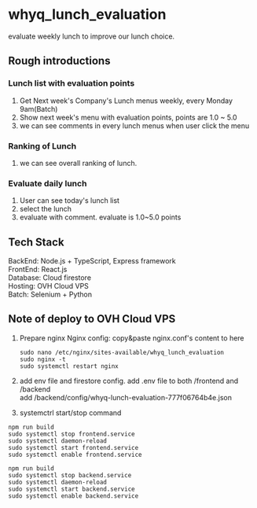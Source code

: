 # whyq_lunch_evaluation

evaluate weekly lunch to improve our lunch choice.

## Rough introductions

### Lunch list with evaluation points

1. Get Next week's Company's Lunch menus weekly, every Monday 9am(Batch)
2. Show next week's menu with evaluation points, points are 1.0 ~ 5.0
3. we can see comments in every lunch menus when user click the menu

### Ranking of Lunch

1. we can see overall ranking of lunch.

### Evaluate daily lunch

1. User can see today's lunch list
2. select the lunch
3. evaluate with comment. evaluate is 1.0~5.0 points

## Tech Stack

BackEnd: Node.js + TypeScript, Express framework  
FrontEnd: React.js  
Database: Cloud firestore  
Hosting: OVH Cloud VPS  
Batch: Selenium + Python

## Note of deploy to OVH Cloud VPS

1. Prepare nginx
   Nginx config: copy&paste nginx.conf's content to here

   ```
   sudo nano /etc/nginx/sites-available/whyq_lunch_evaluation
   sudo nginx -t
   sudo systemctl restart nginx
   ```

2. add env file and firestore config.
   add .env file to both /frontend and /backend  
   add /backend/config/whyq-lunch-evaluation-777f06764b4e.json

3. systemctrl start/stop command

```
npm run build
sudo systemctl stop frontend.service
sudo systemctl daemon-reload
sudo systemctl start frontend.service
sudo systemctl enable frontend.service
```

```
npm run build
sudo systemctl stop backend.service
sudo systemctl daemon-reload
sudo systemctl start backend.service
sudo systemctl enable backend.service
```
